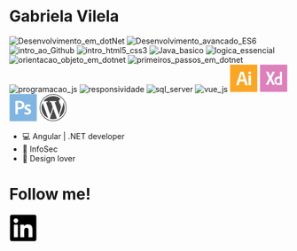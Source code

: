 # Gabriela Vilela 
  <img src="https://raw.githubusercontent.com/GVilela/gabe/main/desenvolvimento_dotnet.png"  alt="Desenvolvimento_em_dotNet" height="50" width="50"></img>
  <img src="https://raw.githubusercontent.com/GVilela/gabe/main/dev_avancado_es6.png"  alt="Desenvolvimento_avancado_ES6" height="50" width="50"></img>
  <img src="https://raw.githubusercontent.com/GVilela/gabe/main/intro_git_github.png"  alt="intro_ao_Github" height="50" width="50"></img>
  <img src="https://raw.githubusercontent.com/GVilela/gabe/main/intro_html_css.png"  alt="intro_html5_css3" height="50" width="50"></img>
  <img src="https://raw.githubusercontent.com/GVilela/gabe/main/java_basico.png"  alt="Java_basico" height="50" width="50"></img>
  <img src="https://raw.githubusercontent.com/GVilela/gabe/main/logica_essencial.png"  alt="logica_essencial" height="50" width="50"></img>
  <img src="https://raw.githubusercontent.com/GVilela/gabe/main/oo_em_dotnet.png"  alt="orientacao_objeto_em_dotnet" height="50" width="50"></img>
  <img src="https://raw.githubusercontent.com/GVilela/gabe/main/primeiros_passos_dotnet.png"  alt="primeiros_passos_em_dotnet" height="50" width="50"></img>
  <img src="https://raw.githubusercontent.com/GVilela/gabe/main/prog_inter_js.png"  alt="programacao_js" height="50" width="50"></img>
  <img src="https://raw.githubusercontent.com/GVilela/gabe/main/responsividade.png"  alt="responsividade" height="50" width="50"></img>
  <img src="https://raw.githubusercontent.com/GVilela/gabe/main/sql_server.png"  alt="sql_server" height="50" width="50"></img>
  <img src="https://raw.githubusercontent.com/GVilela/gabe/main/vuejs.png"  alt="vue_js" height="50" width="50"></img>
  <img src="https://raw.githubusercontent.com/devicons/devicon/master/icons/illustrator/illustrator-plain.svg"  alt="adobe_Illustrator" height="50" width="50"></img>
<img src="https://raw.githubusercontent.com/devicons/devicon/master/icons/xd/xd-plain.svg"  alt="adobe_xd" height="50" width="50"></img>
  <img src="https://raw.githubusercontent.com/devicons/devicon/master/icons/photoshop/photoshop-plain.svg"  alt="adobe_photoshop" height="50" width="50"></img>
  <img src="https://raw.githubusercontent.com/devicons/devicon/master/icons/wordpress/wordpress-plain.svg"  alt="wordpress_icon" height="50" width="50"></img>

  - :computer: Angular | .NET developer
  - :closed_lock_with_key: InfoSec  
  - :carousel_horse: Design lover 
  
# Follow me!
<a href="https://linkedin.com/in/gabrielavvilela/" target="_blank">
  <img src="https://raw.githubusercontent.com/devicons/devicon/master/icons/linkedin/linkedin-plain.svg" alt="linkedin-Gabriela" height="50" width="50" style="ma-width:100%">
</a>
